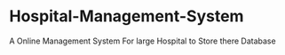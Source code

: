 # Hospital-Management-System
A Online Management System For large Hospital to Store there Database 
